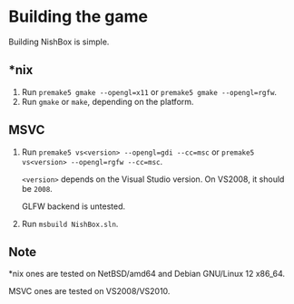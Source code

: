 # Building the game

Building NishBox is simple.

## *nix

1. Run `premake5 gmake --opengl=x11` or `premake5 gmake --opengl=rgfw`.
2. Run `gmake` or `make`, depending on the platform.

## MSVC

1. Run `premake5 vs<version> --opengl=gdi --cc=msc` or `premake5 vs<version> --opengl=rgfw --cc=msc`.
   
   `<version>` depends on the Visual Studio version. On VS2008, it should be `2008`.
   
   GLFW backend is untested.
2. Run `msbuild NishBox.sln`.

## Note

*nix ones are tested on NetBSD/amd64 and Debian GNU/Linux 12 x86_64.

MSVC ones are tested on VS2008/VS2010.
